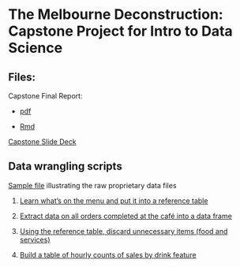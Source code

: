 # The Melbourne Deconstruction: Capstone Project for Intro to Data Science

## Files:

Capstone Final Report:

* [pdf](capstone-final.pdf)

* [Rmd](capstone-final.Rmd)

[Capstone Slide Deck](capstone-slide-deck.pdf)

## Data wrangling scripts

[Sample file](sample-raw-file.csv) illustrating the raw proprietary data files

1. [Learn what’s on the menu and put it into a reference table](<1%20extract%20menu%20items%20and%20modifiers.R>)

2. [Extract data on all orders completed at the café into a data frame](<2%20extract%20orders.R>)

3. [Using the reference table, discard unnecessary items (food and services)](<3%20discard%20foods%20and%20services.R>)

4. [Build a table of hourly counts of sales by drink feature](<4%20hourly%20counts.R>)
